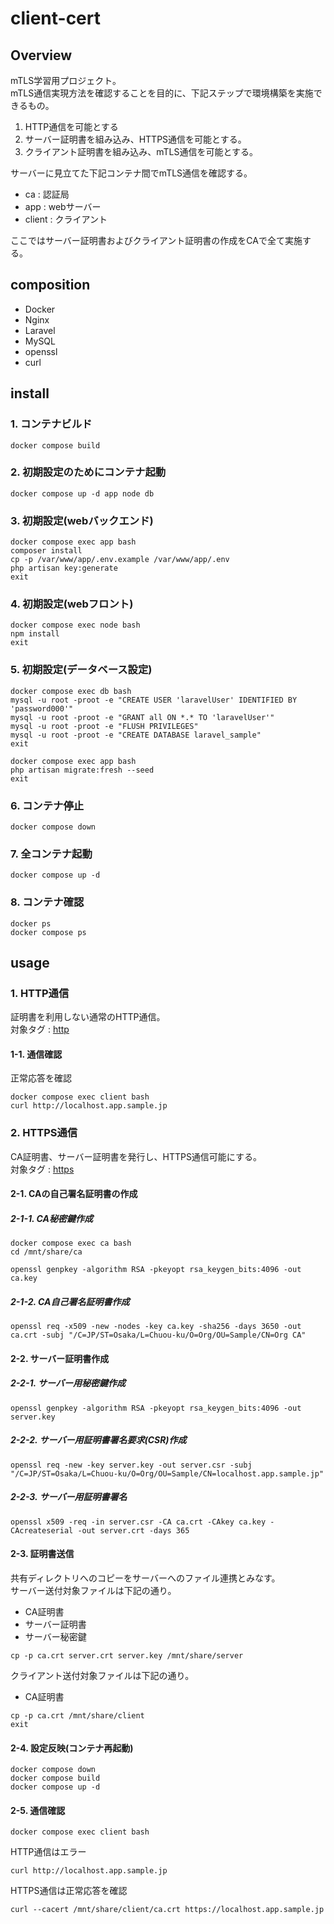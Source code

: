 # client-cert

## Overview
mTLS学習用プロジェクト。<br>
mTLS通信実現方法を確認することを目的に、下記ステップで環境構築を実施できるもの。
1. HTTP通信を可能とする
2. サーバー証明書を組み込み、HTTPS通信を可能とする。
3. クライアント証明書を組み込み、mTLS通信を可能とする。

サーバーに見立てた下記コンテナ間でmTLS通信を確認する。
- ca : 認証局
- app : webサーバー
- client : クライアント

ここではサーバー証明書およびクライアント証明書の作成をCAで全て実施する。

## composition
- Docker
- Nginx
- Laravel 
- MySQL
- openssl
- curl

## install
### 1. コンテナビルド
```shell
docker compose build
```

### 2. 初期設定のためにコンテナ起動
```shell
docker compose up -d app node db
```

### 3. 初期設定(webバックエンド)
```shell
docker compose exec app bash
composer install
cp -p /var/www/app/.env.example /var/www/app/.env
php artisan key:generate
exit
```

### 4. 初期設定(webフロント)
```shell
docker compose exec node bash
npm install
exit
```

### 5. 初期設定(データベース設定)
```shell
docker compose exec db bash
mysql -u root -proot -e "CREATE USER 'laravelUser' IDENTIFIED BY 'password000'"
mysql -u root -proot -e "GRANT all ON *.* TO 'laravelUser'"
mysql -u root -proot -e "FLUSH PRIVILEGES"
mysql -u root -proot -e "CREATE DATABASE laravel_sample"
exit
```
```shell
docker compose exec app bash
php artisan migrate:fresh --seed
exit
```

### 6. コンテナ停止
```shell
docker compose down
```

### 7. 全コンテナ起動
```shell
docker compose up -d
```

### 8. コンテナ確認
```shell
docker ps
docker compose ps
```

## usage
### 1. HTTP通信
証明書を利用しない通常のHTTP通信。<br>
対象タグ : [http](https://github.com/KawataniShinya/client-cert/tree/http)

#### 1-1. 通信確認
正常応答を確認
```shell
docker compose exec client bash
curl http://localhost.app.sample.jp
```

### 2. HTTPS通信
CA証明書、サーバー証明書を発行し、HTTPS通信可能にする。<br>
対象タグ : [https](https://github.com/KawataniShinya/client-cert/tree/https)

#### 2-1. CAの自己署名証明書の作成
##### 2-1-1. CA秘密鍵作成
```shell
docker compose exec ca bash
cd /mnt/share/ca
```
```shell
openssl genpkey -algorithm RSA -pkeyopt rsa_keygen_bits:4096 -out ca.key
```

##### 2-1-2. CA自己署名証明書作成
```shell
openssl req -x509 -new -nodes -key ca.key -sha256 -days 3650 -out ca.crt -subj "/C=JP/ST=Osaka/L=Chuou-ku/O=Org/OU=Sample/CN=Org CA"
```

#### 2-2. サーバー証明書作成
##### 2-2-1. サーバー用秘密鍵作成
```shell
openssl genpkey -algorithm RSA -pkeyopt rsa_keygen_bits:4096 -out server.key
```

##### 2-2-2. サーバー用証明書署名要求(CSR)作成
```shell
openssl req -new -key server.key -out server.csr -subj "/C=JP/ST=Osaka/L=Chuou-ku/O=Org/OU=Sample/CN=localhost.app.sample.jp"
```

##### 2-2-3. サーバー用証明書署名
```shell
openssl x509 -req -in server.csr -CA ca.crt -CAkey ca.key -CAcreateserial -out server.crt -days 365
```

#### 2-3. 証明書送信
共有ディレクトリへのコピーをサーバーへのファイル連携とみなす。<br>
サーバー送付対象ファイルは下記の通り。
- CA証明書
- サーバー証明書
- サーバー秘密鍵
```shell
cp -p ca.crt server.crt server.key /mnt/share/server
```

クライアント送付対象ファイルは下記の通り。
- CA証明書

```shell
cp -p ca.crt /mnt/share/client
exit
```

#### 2-4. 設定反映(コンテナ再起動)
```shell
docker compose down
docker compose build
docker compose up -d
```

#### 2-5. 通信確認
```shell
docker compose exec client bash
````

HTTP通信はエラー
```shell
curl http://localhost.app.sample.jp
```

HTTPS通信は正常応答を確認
```shell
curl --cacert /mnt/share/client/ca.crt https://localhost.app.sample.jp
```